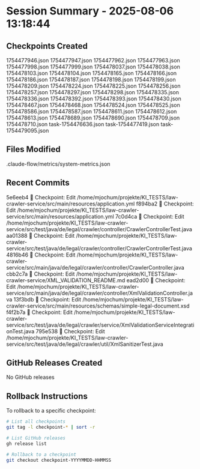 # Session Summary - 2025-08-06 13:18:44

## Checkpoints Created
1754477946.json
1754477947.json
1754477962.json
1754477963.json
1754477998.json
1754477999.json
1754478037.json
1754478038.json
1754478103.json
1754478104.json
1754478165.json
1754478166.json
1754478186.json
1754478187.json
1754478198.json
1754478199.json
1754478209.json
1754478224.json
1754478225.json
1754478256.json
1754478257.json
1754478297.json
1754478298.json
1754478335.json
1754478336.json
1754478392.json
1754478393.json
1754478430.json
1754478467.json
1754478468.json
1754478524.json
1754478525.json
1754478586.json
1754478587.json
1754478611.json
1754478612.json
1754478613.json
1754478689.json
1754478690.json
1754478709.json
1754478710.json
task-1754476636.json
task-1754477419.json
task-1754479095.json

## Files Modified
.claude-flow/metrics/system-metrics.json

## Recent Commits
5e6eeb4 🔖 Checkpoint: Edit /home/mjochum/projekte/KI_TESTS/law-crawler-service/src/main/resources/application.yml
f894ba2 🔖 Checkpoint: Edit /home/mjochum/projekte/KI_TESTS/law-crawler-service/src/main/resources/application.yml
7c0d4ca 🔖 Checkpoint: Edit /home/mjochum/projekte/KI_TESTS/law-crawler-service/src/test/java/de/legal/crawler/controller/CrawlerControllerTest.java
aa01388 🔖 Checkpoint: Edit /home/mjochum/projekte/KI_TESTS/law-crawler-service/src/test/java/de/legal/crawler/controller/CrawlerControllerTest.java
4816b46 🔖 Checkpoint: Edit /home/mjochum/projekte/KI_TESTS/law-crawler-service/src/main/java/de/legal/crawler/controller/CrawlerController.java
cbb2c7a 🔖 Checkpoint: Edit /home/mjochum/projekte/KI_TESTS/law-crawler-service/XML_VALIDATION_README.md
ead2d00 🔖 Checkpoint: Edit /home/mjochum/projekte/KI_TESTS/law-crawler-service/src/main/java/de/legal/crawler/controller/XmlValidationController.java
13f3bdb 🔖 Checkpoint: Edit /home/mjochum/projekte/KI_TESTS/law-crawler-service/src/main/resources/schemas/simple-legal-document.xsd
f4f2b7a 🔖 Checkpoint: Edit /home/mjochum/projekte/KI_TESTS/law-crawler-service/src/test/java/de/legal/crawler/service/XmlValidationServiceIntegrationTest.java
795e538 🔖 Checkpoint: Edit /home/mjochum/projekte/KI_TESTS/law-crawler-service/src/test/java/de/legal/crawler/util/XmlSanitizerTest.java

## GitHub Releases Created
No GitHub releases

## Rollback Instructions
To rollback to a specific checkpoint:
```bash
# List all checkpoints
git tag -l checkpoint-* | sort -r

# List GitHub releases
gh release list

# Rollback to a checkpoint
git checkout checkpoint-YYYYMMDD-HHMMSS
```
